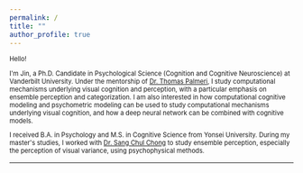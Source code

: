 ```yaml
---
permalink: /
title: ""
author_profile: true
---
```


<p style="font-size:0.8em;">Hello!</p>

<p style="font-size:0.8em;">I'm Jin, a Ph.D. Candidate in Psychological Science (Cognition and Cognitive Neuroscience) at Vanderbilt University. 
Under the mentorship of <a href="http://catlab.psy.vanderbilt.edu/" target="_blank" title="Category Laboratory (CATLAB)">Dr. Thomas Palmeri</a>, I study computational mechanisms underlying visual cognition and perception, with a particular emphasis on ensemble perception and categorization. I am also interested in how computational cognitive modeling and psychometric modeling can be used to study computational mechanisms underlying visual cognition, and how a deep neural network can be combined with cognitive models.</p>

<p style="font-size:0.8em;">I received B.A. in Psychology and M.S. in Cognitive Science from Yonsei University. During my master's studies, I worked with <a href="https://vcc.yonsei.ac.kr" target="_blank" title="Vision, Cognition, and Consciousness (VCC) Lab">Dr. Sang Chul Chong</a> to study ensemble perception, especially the perception of visual variance, using psychophysical methods. </p>

------